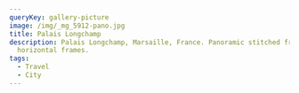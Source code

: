 ```yaml
---
queryKey: gallery-picture
image: /img/_mg_5912-pano.jpg
title: Palais Longchamp
description: Palais Longchamp, Marsaille, France. Panoramic stitched from four
  horizontal frames.
tags:
  - Travel
  - City
---
```


